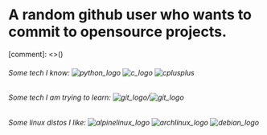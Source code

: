 # A random github user who wants to commit to opensource projects.
                
[comment]: <>()
###### Some tech I know: ![python_logo](https://img.shields.io/badge/-grey?logo=python) ![c_logo](https://img.shields.io/badge/-grey?logo=c&logoColor=) ![cplusplus](https://img.shields.io/badge/-grey?logo=cplusplus&logoColor=blue)
###### Some tech I am trying to learn: ![git_logo](https://img.shields.io/badge/-grey?logo=git)/![git_logo](https://img.shields.io/badge/-grey?logo=github) 
###### Some linux distos I like: ![alpinelinux_logo](https://img.shields.io/badge/-grey?logo=alpinelinux&logoColor=blue) ![archlinux_logo](https://img.shields.io/badge/-grey?logo=archlinux&logoColor=) ![debian_logo](https://img.shields.io/badge/-grey?logo=debian&logoColor=darkred)
